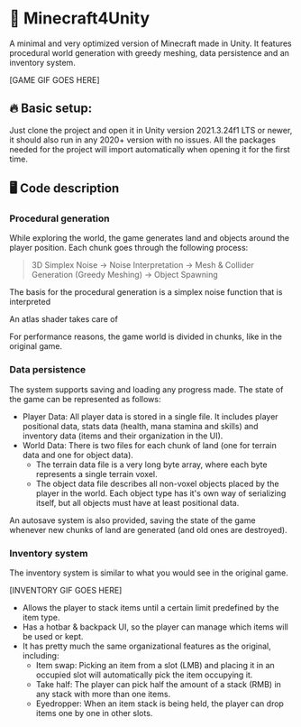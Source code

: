 # :crystal_ball: Minecraft4Unity
A minimal and very optimized version of Minecraft made in Unity.  It features procedural world generation with greedy meshing, data persistence and an inventory system.

[GAME GIF GOES HERE]

## :fire: Basic setup:

Just clone the project and open it in Unity version 2021.3.24f1 LTS or newer, it should also run in any 2020+ version with no issues.
All the packages needed for the project will import automatically when opening it for the first time.

## :desktop_computer: Code description

### Procedural generation
While exploring the world, the game generates land and objects around the player position. Each chunk goes through the following process:

> 3D Simplex Noise -> Noise Interpretation -> Mesh & Collider Generation (Greedy Meshing) -> Object Spawning

The basis for the procedural generation is a simplex noise function that is interpreted 

An atlas shader takes care of 

For performance reasons, the game world is divided in chunks, like in the original game.

### Data persistence
The system supports saving and loading any progress made. The state of the game can be represented as follows:
- Player Data: All player data is stored in a single file. It includes player positional data, stats data (health, mana stamina and skills) and inventory data (items and their organization in the UI).
- World Data: There is two files for each chunk of land (one for terrain data and one for object data). 
  - The terrain data file is a very long byte array, where each byte represents a single terrain voxel.
  - The object data file describes all non-voxel objects placed by the player in the world. Each object type has it's own way of serializing itself, but all objects must have at least positional data.

An autosave system is also provided, saving the state of the game whenever new chunks of land are generated (and old ones are destroyed).

### Inventory system
The inventory system is similar to what you would see in the original game.

[INVENTORY GIF GOES HERE]

- Allows the player to stack items until a certain limit predefined by the item type.
- Has a hotbar & backpack UI, so the player can manage which items will be used or kept.
- It has pretty much the same organizational features as the original, including:
  - Item swap: Picking an item from a slot (LMB) and placing it in an occupied slot will automatically pick the item occupying it.
  - Take half: The player can pick half the amount of a stack (RMB) in any stack with more than one items. 
  - Eyedropper: When an item stack is being held, the player can drop items one by one in other slots. 
